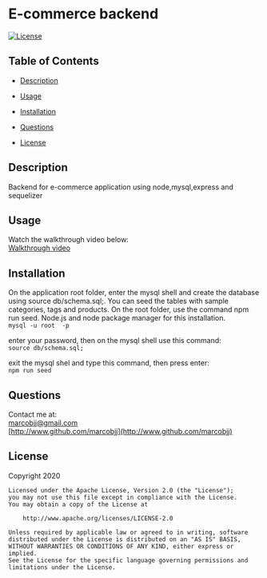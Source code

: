 
# E-commerce backend



[![License](https://img.shields.io/badge/License-Apache%202.0-blue.svg)](https://opensource.org/licenses/Apache-2.0)

## Table of Contents


 
* [Description](#description)  
 
* [Usage](#usage)  
 
* [Installation](#installation)  
 
* [Questions](#questions)  
 
* [License](#license)  
  


## Description


Backend for e-commerce application  using node,mysql,express and sequelizer  

## Usage


Watch the walkthrough video below:  
[Walkthrough video](https://www.youtube.com/watch?v=Rk_cMgA1pUk&feature=youtu.be&ab_channel=MarcoEvangelista)  


## Installation


On the application root folder, enter the mysql shell and create the database using source db/schema.sql;. You can seed the tables with sample categories, tags and products. On the root folder, use the command npm run seed. Node.js and node package manager for this installation.  
 ``` mysql -u root  -p ``` 
 
 enter your password, then on the mysql shell use this command:  
 ```source db/schema.sql;```  
 
 exit the mysql shel and type this command, then press enter:  
 ```npm run seed ```   

## Questions


Contact me at:  
[marcobjj@gmail.com](mailto:marcobjj@gmail.com)  
[http://www.github.com/marcobjj](http://www.github.com/marcobjj)  

## License


Copyright 2020

    Licensed under the Apache License, Version 2.0 (the "License");
    you may not use this file except in compliance with the License.
    You may obtain a copy of the License at
    
        http://www.apache.org/licenses/LICENSE-2.0
    
    Unless required by applicable law or agreed to in writing, software
    distributed under the License is distributed on an "AS IS" BASIS,
    WITHOUT WARRANTIES OR CONDITIONS OF ANY KIND, either express or implied.
    See the License for the specific language governing permissions and
    limitations under the License.

